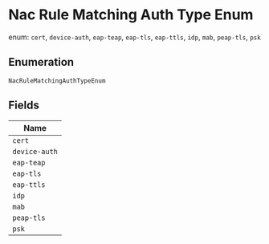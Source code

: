 
# Nac Rule Matching Auth Type Enum

enum: `cert`, `device-auth`, `eap-teap`, `eap-tls`, `eap-ttls`, `idp`, `mab`, `peap-tls`, `psk`

## Enumeration

`NacRuleMatchingAuthTypeEnum`

## Fields

| Name |
|  --- |
| `cert` |
| `device-auth` |
| `eap-teap` |
| `eap-tls` |
| `eap-ttls` |
| `idp` |
| `mab` |
| `peap-tls` |
| `psk` |

